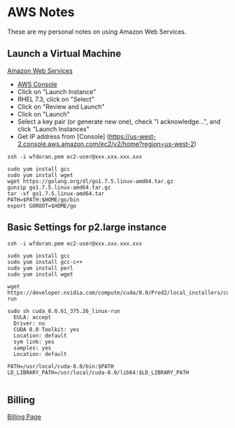 # AWS Notes

These are my personal notes on using Amazon Web Services.

## Launch a Virtual Machine

[Amazon Web Services](https://aws.amazon.com/getting-started/tutorials/launch-a-virtual-machine/)

* [AWS Console](https://us-west-2.console.aws.amazon.com/ec2/v2/home?region=us-west-2#)
* Click on "Launch Instance"
* RHEL 7.3, click on "Select"
* Click on "Review and Launch"
* Click on "Launch"
* Select a key pair (or generate new one), check "I acknowledge...", and click "Launch Instances"
* Get IP address from [Console] (https://us-west-2.console.aws.amazon.com/ec2/v2/home?region=us-west-2)


```
ssh -i wfdoran.pem ec2-user@xxx.xxx.xxx.xxx

sudo yum install gcc
sudo yum install wget
wget https://golang.org/dl/go1.7.5.linux-amd64.tar.gz
gunzip go1.7.5.linux-amd64.tar.gz
tar -xf go1.7.5.linux-amd64.tar
PATH=$PATH:$HOME/go/bin
export GOROOT=$HOME/go

```

## Basic Settings for p2.large instance

```
ssh -i wfdoran.pem ec2-user@xxx.xxx.xxx.xxx

sudo yum install gcc
sudo yum install gcc-c++
sudo yum install perl
sudo yum install wget

wget https://developer.nvidia.com/compute/cuda/8.0/Prod2/local_installers/cuda_8.0.61_375.26_linux-run

sudo sh cuda_8.0.61_375.26_linux-run
  EULA: accept
  Driver: no
  CUDA 8.0 Toolkit: yes
  Location: default
  sym link: yes
  samples: yes
  Location: default
  
PATH=/usr/local/cuda-8.0/bin:$PATH
LD_LIBRARY_PATH=/usr/local/cuda-8.0/lib64:$LD_LIBRARY_PATH
  
```



## Billing

[Billing Page](https://console.aws.amazon.com/billing/home?#/)

